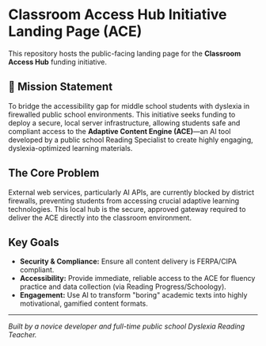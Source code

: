 # Classroom Access Hub Initiative Landing Page (ACE)

This repository hosts the public-facing landing page for the **Classroom Access Hub** funding initiative.

## 🌟 Mission Statement

To bridge the accessibility gap for middle school students with dyslexia in firewalled public school environments. This initiative seeks funding to deploy a secure, local server infrastructure, allowing students safe and compliant access to the **Adaptive Content Engine (ACE)**—an AI tool developed by a public school Reading Specialist to create highly engaging, dyslexia-optimized learning materials.

## The Core Problem

External web services, particularly AI APIs, are currently blocked by district firewalls, preventing students from accessing crucial adaptive learning technologies. This local hub is the secure, approved gateway required to deliver the ACE directly into the classroom environment.

## Key Goals

* **Security & Compliance:** Ensure all content delivery is FERPA/CIPA compliant.
* **Accessibility:** Provide immediate, reliable access to the ACE for fluency practice and data collection (via Reading Progress/Schoology).
* **Engagement:** Use AI to transform "boring" academic texts into highly motivational, gamified content formats.

---
*Built by a novice developer and full-time public school Dyslexia Reading Teacher.*
